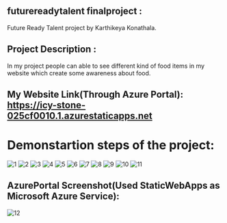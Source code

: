 ## futurereadytalent finalproject : 
 Future Ready Talent project by Karthikeya Konathala.

## Project Description : 
 In my project people can able to see different kind of food items in my website which create some awareness about food.

## My Website Link(Through Azure Portal): https://icy-stone-025cf0010.1.azurestaticapps.net

# Demonstartion steps of the project:
![1](https://user-images.githubusercontent.com/100104826/174627931-3b215126-1bfa-4b4e-a549-d095731371fe.png)
![2](https://user-images.githubusercontent.com/100104826/174627964-9ee45389-4d6a-4d71-8f30-3b07722aef18.png)
![3](https://user-images.githubusercontent.com/100104826/174627970-d92ed677-a19f-47df-b96e-dac7f1b36c54.png)
![4](https://user-images.githubusercontent.com/100104826/174627975-f5b82cab-577e-4837-8407-582d17347017.png)
![5](https://user-images.githubusercontent.com/100104826/174627979-1ef4bfd0-193f-42df-8518-0e38030fa6c0.png)
![6](https://user-images.githubusercontent.com/100104826/174627986-f4f820c5-d620-47cb-92d0-141052334ec4.png)
![7](https://user-images.githubusercontent.com/100104826/174627994-aff7f724-fcdd-4902-9473-eee61b72356d.png)
![8](https://user-images.githubusercontent.com/100104826/174628004-fd6139d8-34d7-4b09-8bb6-f4e638b5baaa.png)
![9](https://user-images.githubusercontent.com/100104826/174628023-4687b284-c36e-4326-a355-7f66f18851fa.png)
![10](https://user-images.githubusercontent.com/100104826/174628032-2a69af56-e693-4ef2-906e-a9d08aee6e76.png)
![11](https://user-images.githubusercontent.com/100104826/174628036-ab6f4ae5-7179-4369-9bc9-21bf2a7df4e1.png)

## AzurePortal Screenshot(Used StaticWebApps as Microsoft Azure Service):
![12](https://user-images.githubusercontent.com/100104826/174629976-ebe3d556-913b-4376-a508-71cf4ed50ce3.png)


